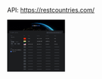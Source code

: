 API: https://restcountries.com/

<img src="/public/assets/world-ranks-guide.jpeg" style="max-height: 120px" />
